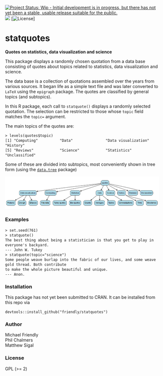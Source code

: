 [![Project Status: Wip - Initial development is in progress, but there has not yet been a stable, usable release suitable for the public.](http://www.repostatus.org/badges/0.1.0/wip.svg)](http://www.repostatus.org/#wip) [![](http://www.r-pkg.org/badges/version/statquotes)](http://www.r-pkg.org/pkg/statquotes) [![License](http://img.shields.io/badge/license-GPL%20%28%3E=%202%29-brightgreen.svg?style=flat)]

# statquotes 
**Quotes on statistics, data visualization and science**

This package displays a randomly chosen quotation from a data base consisting
of quotes about topics related to statistics, data visualization and science.

The data base is a collection of quotations assembled over the years from various
sources.  It began life as a simple text file and was later converted to
`LaTeX`  using the `epigraph` package. The quotes are classified by general topics (and subtopics).

In this R package, each call to `statquote()` displays a randomly selected quotation.
The selection can be restricted to those whose `topic` field matches the `topic=`
argument.

The main topics of the quotes are:

```{r}
> levels(quotes$topic)
[1] "Computing"          "Data"               "Data visualization" "History"           
[5] "Reviews"            "Science"            "Statistics"         "Unclassified"      
```

Some of these are divided into subtopics, most conveniently shown in tree form (using the [`data.tree`](https://cran.r-project.org/web/packages/data.tree/index.html) package)

<img src="qtree.png">

### Examples

```{r}
> set.seed(761)
> statquote()
The best thing about being a statistician is that you get to play in everyone's backyard. 
--- John W. Tukey 
> statquote(topic="science")
Some people weave burlap into the fabric of our lives, and some weave gold thread. Both contribute 
to make the whole picture beautiful and unique. 
--- Anon. 
```

### Installation

This package has not yet been submitted to CRAN.  It can be installed from this repo via

```
devtools::install_github("friendly/statquotes")
```

### Author

Michael Friendly  
Phil Chalmers  
Matthew Sigal


### License

GPL (>= 2)
